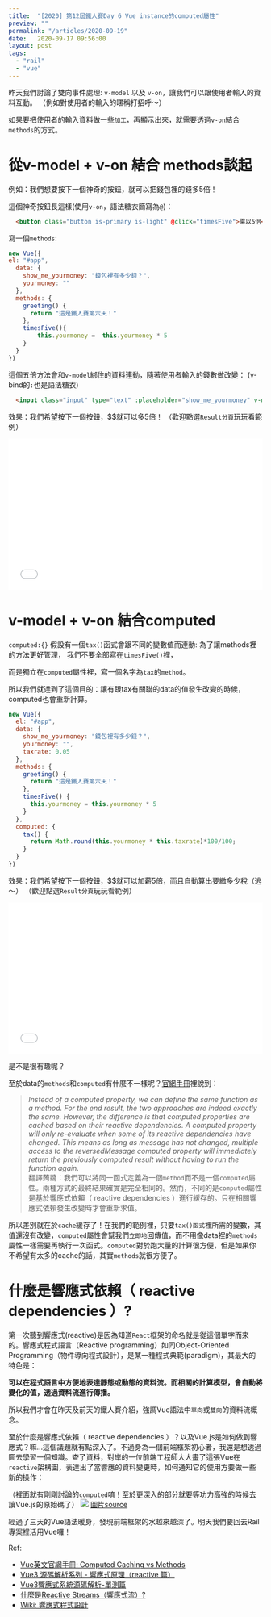 ```yaml
---
title:  "[2020] 第12屆鐵人賽Day 6 Vue instance的computed屬性"
preview: ""
permalink: "/articles/2020-09-19"
date:   2020-09-17 09:56:00
layout: post
tags: 
  - "rail"
  - "vue"    
---
```


昨天我們討論了雙向事件處理: `v-model` 以及 `v-on`，讓我們可以跟使用者輸入的資料互動。
（例如對使用者的輸入的暱稱打招呼～）

如果要把使用者的輸入資料做一些`加工`，再顯示出來，就需要透過`v-on`結合`methods`的方式。

<!-- more -->

# 從v-model + v-on 結合 methods談起

例如：我們想要按下一個神奇的按鈕，就可以把錢包裡的錢多5倍！

這個神奇按鈕長這樣(使用`v-on`，語法糖衣簡寫為`@`)：

```html
  <button class="button is-primary is-light" @click="timesFive">乘以5倍</button>
```

寫一個`methods`:

```javascript
new Vue({
el: "#app",
  data: {
    show_me_yourmoney: "錢包裡有多少錢？",
    yourmoney: ""
  },
  methods: {
    greeting() {
      return "這是鐵人賽第六天！"
    },
    timesFive(){
    	this.yourmoney =  this.yourmoney * 5
    }
  }
})

```

這個五倍方法會和`v-model`綁住的資料連動，隨著使用者輸入的錢數做改變：
(v-bind的`:`也是語法糖衣)

```html
  <input class="input" type="text" :placeholder="show_me_yourmoney" v-model="yourmoney">
```

效果：我們希望按下一個按鈕，$$就可以多5倍！
（歡迎點選`Result分頁`玩玩看範例）

<iframe width="100%" height="300" src="//jsfiddle.net/tingtinghsu/vwcuysnk/41/embedded/js,html,result/" allowfullscreen="allowfullscreen" allowpaymentrequest frameborder="0"></iframe>



# v-model + v-on 結合computed

`computed:{}`
假設有一個`tax()`函式會跟不同的變數值而連動:
為了讓methods裡的方法更好管理，
我們不要全部寫在`timesFive()`裡，

而是獨立在`computed`屬性裡，寫一個名字為`tax`的`method`。

所以我們就達到了這個目的：讓有跟tax有關聯的data的值發生改變的時候，computed也會重新計算。

```javascript
new Vue({
  el: "#app",
  data: {
    show_me_yourmoney: "錢包裡有多少錢？",
    yourmoney: "",
    taxrate: 0.05
  },
  methods: {
    greeting() {
      return "這是鐵人賽第六天！"
    },
    timesFive() {
      this.yourmoney = this.yourmoney * 5
    }
  },
  computed: {
    tax() {
      return Math.round(this.yourmoney * this.taxrate)*100/100;
    }
  }
})
```

效果：我們希望按下一個按鈕，$$就可以加薪5倍，而且自動算出要繳多少稅（逃～）
（歡迎點選`Result分頁`玩玩看範例）

<iframe width="100%" height="300" src="//jsfiddle.net/tingtinghsu/2kht10e3/30/embedded/js,html,result/" allowfullscreen="allowfullscreen" allowpaymentrequest frameborder="0"></iframe>

是不是很有趣呢？

至於data的`methods`和`computed`有什麼不一樣呢？[官網手冊](https://vuejs.org/v2/guide/computed.html)裡說到：

> *Instead of a computed property, we can define the same function as a method. For the end result, the two approaches are indeed exactly the same. However, the difference is that computed properties are cached based on their reactive dependencies. A computed property will only re-evaluate when some of its reactive dependencies have changed. This means as long as message has not changed, multiple access to the reversedMessage computed property will immediately return the previously computed result without having to run the function again.*  
翻譯蒟蒻：我們可以將同一函式定義為一個`method`而不是一個`computed`屬性。兩種方式的最終結果確實是完全相同的。然而，不同的是`computed`屬性是基於響應式依賴（ reactive dependencies ）進行緩存的。只在相關響應式依賴發生改變時才會重新求值。

所以差別就在於`cache`緩存了！在我們的範例裡，只要`tax()函式`裡所需的變數，其值還沒有改變，`computed`屬性會幫我們`立即地`回傳值，而不用像data裡的`methods`屬性一樣需要再執行一次函式。`computed`對於跑大量的計算很方便，但是如果你不希望有太多的cache的話，其實`methods`就很方便了。


# 什麼是響應式依賴（ reactive dependencies ）?

第一次聽到響應式(reactive)是因為知道`React`框架的命名就是從這個單字而來的。響應式程式語言（Reactive programming）如同Object-Oriented Programming（物件導向程式設計），是某一種程式典範(paradigm)，其最大的特色是：

**可以在程式語言中方便地表達靜態或動態的資料流。而相關的計算模型，會自動將變化的值，透過資料流進行傳播。**

所以我們才會在昨天及前天的鐵人賽介紹，強調Vue語法中`單向`或`雙向`的資料流概念。

至於什麼是響應式依賴（ reactive dependencies ）？以及Vue.js是如何做到響應式？嘛...這個議題就有點深入了。不過身為一個前端框架初心者，我還是想透過圖去學習一個知識。查了資料，對岸的一位前端工程師大大畫了這張Vue在`reactive`架構圖，表達出了當響應的資料變更時，如何通知它的使用方要做一些新的操作：

（裡面就有剛剛討論的`computed`唷！至於更深入的部分就要等功力高強的時候去讀Vue.js的原始碼了）
![](https://i.imgur.com/qamrdik.png)
[圖片source](https://zhuanlan.zhihu.com/p/85678790)


經過了三天的Vue語法暖身，發現前端框架的水越來越深了。明天我們要回去Rail專案裡活用Vue囉！

Ref: 

* [Vue英文官網手冊: Computed Caching vs Methods](https://vuejs.org/v2/guide/computed.html)  
* [Vue3 源碼解析系列 - 響應式原理（reactive 篇）](https://zhuanlan.zhihu.com/p/87899787)  
* [Vue3響應式系統源碼解析-單測篇](https://zhuanlan.zhihu.com/p/85678790) 
* [什麼是Reactive Streams（響應式流）?](https://matthung0807.blogspot.com/2020/03/reactive-streams.html) 
* [Wiki: 響應式程式設計](https://zh.wikipedia.org/wiki/%E5%93%8D%E5%BA%94%E5%BC%8F%E7%BC%96%E7%A8%8B) 